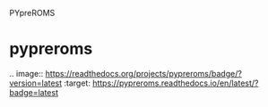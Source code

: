 PYpreROMS

# pypreroms

.. image:: https://readthedocs.org/projects/pypreroms/badge/?version=latest
    :target: https://pypreroms.readthedocs.io/en/latest/?badge=latest
